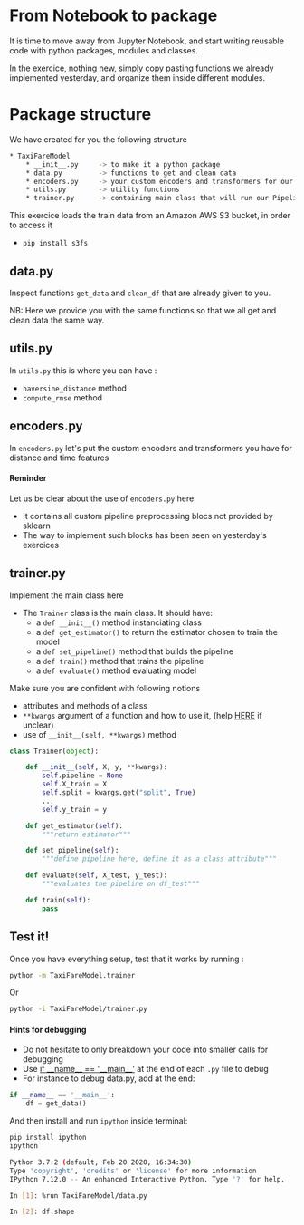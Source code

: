 # From Notebook to package

It is time to move away from Jupyter Notebook, and start writing reusable code with python packages, modules and classes.

In the exercice, nothing new, simply copy pasting functions we already implemented yesterday, and organize them inside different modules.

# Package structure
We have created for you the following structure
```bash
* TaxiFareModel
    * __init__.py     -> to make it a python package
    * data.py         -> functions to get and clean data 
    * encoders.py     -> your custom encoders and transformers for our Pipeline  
    * utils.py        -> utility functions
    * trainer.py      -> containing main class that will run our Pipeline
```
This exercice loads the train data from an Amazon AWS S3 bucket, in order to access it
- `pip install s3fs`

## data.py
Inspect functions `get_data` and `clean_df` that are already given to you.

NB: Here we provide you with the same functions so that we all get and clean data the same way.

## utils.py
In `utils.py` this is where you can have :
 - `haversine_distance` method
 - `compute_rmse` method

## encoders.py
In `encoders.py` let's put the custom encoders and transformers you have for distance and time features

#### Reminder
Let us be clear about the use of `encoders.py` here:
- It contains all custom pipeline preprocessing blocs not provided by sklearn
- The way to implement such blocks has been seen on yesterday's exercices

## trainer.py

Implement the main class here
- The `Trainer` class is the main class. It should have:
  - a `def __init__()` method instanciating class
  - a `def get_estimator()` to return the estimator chosen to train the model
  - a `def set_pipeline()` method that builds the pipeline
  - a `def train()` method that trains the pipeline
  - a `def evaluate()` method evaluating model

Make sure you are confident with following notions
 - attributes and methods of a class
 - `**kwargs` argument of a function and how to use it, (help [HERE](https://www.programiz.com/python-programming/args-and-kwargs) if unclear)
 - use of `__init__(self, **kwargs)` method

```python
class Trainer(object):

    def __init__(self, X, y, **kwargs):
        self.pipeline = None
        self.X_train = X
        self.split = kwargs.get("split", True)
        ...
        self.y_train = y

    def get_estimator(self):
        """return estimator"""

    def set_pipeline(self):
        """define pipeline here, define it as a class attribute"""

    def evaluate(self, X_test, y_test):
        """evaluates the pipeline on df_test"""

    def train(self):
        pass
```

## Test it!
Once you have everything setup, test that it works by running :
```bash
python -m TaxiFareModel.trainer
```
Or
```bash
python -i TaxiFareModel/trainer.py
```

#### Hints for debugging
- Do not hesitate to only breakdown your code into smaller calls for debugging
- Use [if \_\_name__ == '\_\_main__'](http://sametmax.com/pourquoi-if-__name__-__main__-en-python/) at the end of each `.py` file to debug
- For instance to debug data.py, add at the end:
```python
if __name__ == '__main__':
    df = get_data()
```
And then install and run `ipython` inside terminal:
```bash
pip install ipython
ipython
```
```bash
Python 3.7.2 (default, Feb 20 2020, 16:34:30)
Type 'copyright', 'credits' or 'license' for more information
IPython 7.12.0 -- An enhanced Interactive Python. Type '?' for help.

In [1]: %run TaxiFareModel/data.py

In [2]: df.shape
```
